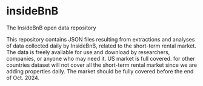 # insideBnB
The InsideBnB open data repository

This repository contains JSON files resulting from extractions and analyses of data collected daily by InsideBnB, related to the short-term rental market. The data is freely available for use and download by researchers, companies, or anyone who may need it.
US market is full covered.
for other countries dataset will not cover all the short-term rental market since we are adding properties daily. The market should be fully covered before the end of Oct. 2024.
